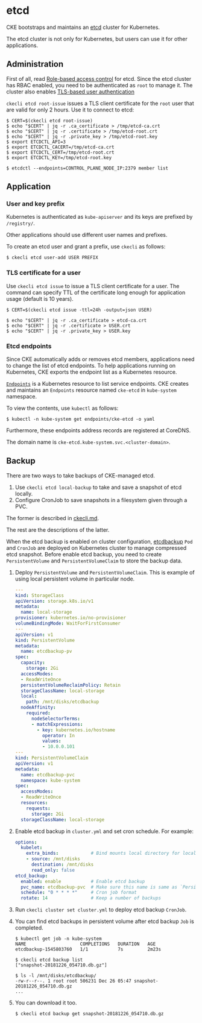 etcd
====

CKE bootstraps and maintains an [etcd][] cluster for Kubernetes.

The etcd cluster is not only for Kubernetes, but users can use it
for other applications.

Administration
--------------

First of all, read [Role-based access control][RBAC] for etcd.
Since the etcd cluster has RBAC enabled, you need to be authenticated as `root` to manage it.
The cluster also enables [TLS-based user authentication](https://github.com/etcd-io/etcd/blob/master/Documentation/op-guide/authentication.md#using-tls-common-name)

`ckecli etcd root-issue` issues a TLS client certificate for the `root` user that are valid for only 2 hours.  Use it to connect to etcd:

```console
$ CERT=$(ckecli etcd root-issue)
$ echo "$CERT" | jq -r .ca_certificate > /tmp/etcd-ca.crt
$ echo "$CERT" | jq -r .certificate > /tmp/etcd-root.crt
$ echo "$CERT" | jq -r .private_key > /tmp/etcd-root.key
$ export ETCDCTL_API=3
$ export ETCDCTL_CACERT=/tmp/etcd-ca.crt
$ export ETCDCTL_CERT=/tmp/etcd-root.crt
$ export ETCDCTL_KEY=/tmp/etcd-root.key

$ etcdctl --endpoints=CONTROL_PLANE_NODE_IP:2379 member list
```

Application
-----------

### User and key prefix

Kubernetes is authenticated as `kube-apiserver` and its keys are prefixed by `/registry/`.

Other applications should use different user names and prefixes.

To create an etcd user and grant a prefix, use `ckecli` as follows:

```console
$ ckecli etcd user-add USER PREFIX
```

### TLS certificate for a user

Use `ckecli etcd issue` to issue a TLS client certificate for a user.
The command can specify TTL of the certificate long enough for application usage (default is 10 years).

```console
$ CERT=$(ckecli etcd issue -ttl=24h -output=json USER)

$ echo "$CERT" | jq -r .ca_certificate > etcd-ca.crt
$ echo "$CERT" | jq -r .certificate > USER.crt
$ echo "$CERT" | jq -r .private_key > USER.key
```

### Etcd endpoints

Since CKE automatically adds or removes etcd members, applications need
to change the list of etcd endpoints.  To help applications running on
Kubernetes, CKE exports the endpoint list as a Kubernetes resource.

[`Endpoints`][Endpoints] is a Kubernetes resource to list service endpoints.
CKE creates and maintains an `Endpoints` resource named `cke-etcd` in `kube-system` namespace.

To view the contents, use `kubectl` as follows:

```console
$ kubectl -n kube-system get endpoints/cke-etcd -o yaml
```

Furthermore, these endpoints address records are registered at CoreDNS.

The domain name is `cke-etcd.kube-system.svc.<cluster-domain>`.

Backup
------

There are two ways to take backups of CKE-managed etcd.

1. Use `ckecli etcd local-backup` to take and save a snapshot of etcd locally.
2. Configure CronJob to save snapshots in a filesystem given through a PVC.

The former is described in [ckecli.md](ckecli.md##ckecli-etcd-local-backup).

The rest are the descriptions of the latter.

When the etcd backup is enabled on cluster configuration, [etcdbackup](../tools/etcdbackup) `Pod` and `CronJob` are deployed on Kubernetes cluster to manage compressed etcd snapshot.
Before enable etcd backup, you need to create `PersistentVolume` and `PersistentVolumeClaim` to store the backup data.

1. Deploy `PersistentVolume` and `PersistentVolumeClaim`. This is example of using local persistent volume in particular node.

    ```yaml
    ---
    kind: StorageClass
    apiVersion: storage.k8s.io/v1
    metadata:
      name: local-storage
    provisioner: kubernetes.io/no-provisioner
    volumeBindingMode: WaitForFirstConsumer
    ---
    apiVersion: v1
    kind: PersistentVolume
    metadata:
      name: etcdbackup-pv
    spec:
      capacity:
        storage: 2Gi
      accessModes:
      - ReadWriteOnce
      persistentVolumeReclaimPolicy: Retain
      storageClassName: local-storage
      local:
        path: /mnt/disks/etcdbackup
      nodeAffinity:
        required:
          nodeSelectorTerms:
          - matchExpressions:
            - key: kubernetes.io/hostname
              operator: In
              values:
              - 10.0.0.101
    ---
    kind: PersistentVolumeClaim
    apiVersion: v1
    metadata:
      name: etcdbackup-pvc
      namespace: kube-system
    spec:
      accessModes:
      - ReadWriteOnce
      resources:
        requests:
          storage: 2Gi
      storageClassName: local-storage
    ```

2. Enable etcd backup in `cluster.yml` and set cron schedule. For example:

    ```yaml
    options:
      kubelet:
        extra_binds:            # Bind mounts local directory for local persistent volume
        - source: /mnt/disks
          destination: /mnt/disks
          read_only: false
    etcd_backup:
      enabled: enable           # Enable etcd backup
      pvc_name: etcdbackup-pvc  # Make sure this name is same as `PersistentVolumeClaim` name.
      schedule: "0 * * * *"     # Cron job format
      rotate: 14                # Keep a number of backups
    ```

3. Run `ckecli cluster set cluster.yml` to deploy etcd backup `CronJob`.
4. You can find etcd backups in persistent volume after etcd backup `Job` is completed.

    ```console
    $ kubectl get job -n kube-system
    NAME                    COMPLETIONS   DURATION   AGE
    etcdbackup-1545803760   1/1           7s         2m23s
    
    $ ckecli etcd backup list
    ["snapshot-20181226_054710.db.gz"]
    
    $ ls -l /mnt/disks/etcdbackup/
    -rw-r--r--. 1 root root 506231 Dec 26 05:47 snapshot-20181226_054710.db.gz
    ...
    ```

5. You can download it too.

    ```console
    $ ckecli etcd backup get snapshot-20181226_054710.db.gz
    ```

[etcd]: https://github.com/etcd-io/etcd
[RBAC]: https://github.com/etcd-io/etcd/blob/master/Documentation/op-guide/authentication.md
[Endpoints]: https://kubernetes.io/docs/concepts/services-networking/service/#services-without-selectors
[PersistentVolume]: https://kubernetes.io/docs/concepts/storage/persistent-volumes
